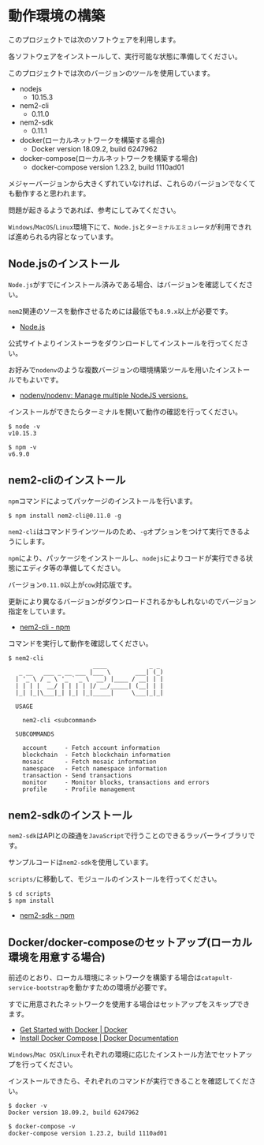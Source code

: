 # 動作環境の構築

このプロジェクトでは次のソフトウェアを利用します。

各ソフトウェアをインストールして、実行可能な状態に準備してください。

このプロジェクトでは次のバージョンのツールを使用しています。

- nodejs
    - 10.15.3
- nem2-cli
    - 0.11.0
- nem2-sdk
    - 0.11.1
- docker(ローカルネットワークを構築する場合)
    - Docker version 18.09.2, build 6247962
- docker-compose(ローカルネットワークを構築する場合)
    - docker-compose version 1.23.2, build 1110ad01

メジャーバージョンから大きくずれていなければ、これらのバージョンでなくても動作すると思われます。

問題が起きるようであれば、参考にしてみてください。

`Windows`/`MacOS`/`Linux`環境下にて、`Node.js`と`ターミナルエミュレータ`が利用できれば進められる内容となっています。


## Node.jsのインストール

`Node.js`がすでにインストール済みである場合、はバージョンを確認してください。

`nem2`関連のソースを動作させるためには最低でも`8.9.x`以上が必要です。

- [Node\.js](https://nodejs.org/ja/)

公式サイトよりインストーラをダウンロードしてインストールを行ってください。

お好みで`nodenv`のような複数バージョンの環境構築ツールを用いたインストールでもよいです。

- [nodenv/nodenv: Manage multiple NodeJS versions\.](https://github.com/nodenv/nodenv)

インストールができたらターミナルを開いて動作の確認を行ってください。

```shell
$ node -v
v10.15.3

$ npm -v
v6.9.0
```


## nem2-cliのインストール

`npm`コマンドによってパッケージのインストールを行います。

```shell
$ npm install nem2-cli@0.11.0 -g
```

`nem2-cli`はコマンドラインツールのため、`-g`オプションをつけて実行できるようにします。

`npm`により、パッケージをインストールし、`nodejs`によりコードが実行できる状態にエディタ等の準備してください。

バージョン`0.11.0`以上が`cow`対応版です。

更新により異なるバージョンがダウンロードされるかもしれないのでバージョン指定をしています。

- [nem2\-cli \- npm](https://www.npmjs.com/package/nem2-cli)

コマンドを実行して動作を確認してください。

```shell
$ nem2-cli
                        ____            _ _
   _ __   ___ _ __ ___ |___ \       ___| (_)
  | '_ \ / _ \ '_ ` _ \  __) |____ / __| | |
  | | | |  __/ | | | | |/ __/_____| (__| | |
  |_| |_|\___|_| |_| |_|_____|     \___|_|_|

  USAGE

    nem2-cli <subcommand>

  SUBCOMMANDS

    account     - Fetch account information
    blockchain  - Fetch blockchain information
    mosaic      - Fetch mosaic information
    namespace   - Fetch namespace information
    transaction - Send transactions
    monitor     - Monitor blocks, transactions and errors
    profile     - Profile management
```


## nem2-sdkのインストール

`nem2-sdk`はAPIとの疎通を`JavaScript`で行うことのできるラッパーライブラリです。

サンプルコードは`nem2-sdk`を使用しています。

`scripts/`に移動して、モジュールのインストールを行ってください。

```shell
$ cd scripts
$ npm install
```

- [nem2\-sdk \- npm](https://www.npmjs.com/package/nem2-sdk)


## Docker/docker-composeのセットアップ(ローカル環境を用意する場合)

前述のとおり、ローカル環境にネットワークを構築する場合は`catapult-service-bootstrap`を動かすための環境が必要です。

すでに用意されたネットワークを使用する場合はセットアップをスキップできます。

- [Get Started with Docker \| Docker](https://www.docker.com/get-started)
- [Install Docker Compose \| Docker Documentation](https://docs.docker.com/compose/install/)

`Windows`/`Mac OSX`/`Linux`それぞれの環境に応じたインストール方法でセットアップを行ってください。

インストールできたら、それぞれのコマンドが実行できることを確認してください。

```shell
$ docker -v
Docker version 18.09.2, build 6247962

$ docker-compose -v
docker-compose version 1.23.2, build 1110ad01
```
